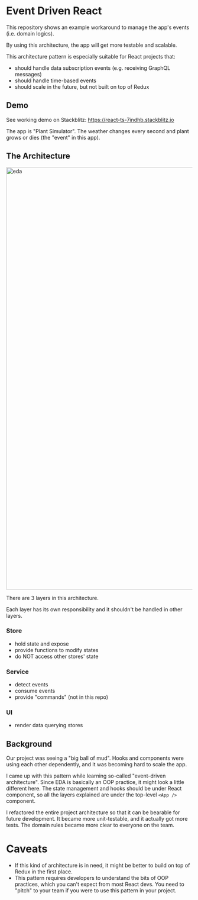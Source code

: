 
# Event Driven React

This repository shows an example workaround to manage the app's events (i.e. domain logics). 

By using this architecture, the app will get more testable and scalable. 

This architecture pattern is especially suitable for React projects that:

- should handle data subscription events (e.g. receiving GraphQL messages)
- should handle time-based events
- should scale in the future, but not built on top of Redux

## Demo

See working demo on Stackblitz: 
https://react-ts-7indhb.stackblitz.io

The app is "Plant Simulator". The weather changes every second and plant grows or dies (the "event" in this app). 

## The Architecture

<img width="1142" alt="eda" src="https://user-images.githubusercontent.com/58211188/206078459-00f75f2f-494f-40b8-8e60-36f365aa3818.png">

There are 3 layers in this architecture. 

Each layer has its own responsibility and it shouldn't be handled in other layers.

### Store

- hold state and expose
- provide functions to modify states
- do NOT access other stores' state

### Service

- detect events
- consume events
- provide "commands" (not in this repo)

### UI

- render data querying stores

## Background

Our project was seeing a "big ball of mud". Hooks and components were using each other dependently, and it was becoming hard to scale the app. 

I came up with this pattern while learning so-called "event-driven architecture". Since EDA is basically an OOP practice, it might look a little different here. The state management and hooks should be under React component, so all the layers explained are under the top-level `<App />`  component.

I refactored the entire project architecture so that it can be bearable for future development. It became more unit-testable, and it actually got more tests. The domain rules became more clear to everyone on the team. 

# Caveats

- If this kind of architecture is in need, it might be better to build on top of Redux in the first place. 
- This pattern requires developers to understand the bits of OOP practices, which you can't expect from most React devs. You need to "pitch" to your team if you were to use this pattern in your project. 

